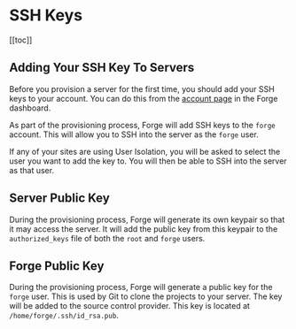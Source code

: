 # SSH Keys

[[toc]]

## Adding Your SSH Key To Servers

Before you provision a server for the first time, you should add your SSH keys to your account. You can do this from the [account page](https://forge.laravel.com/user-profile/ssh-keys) in the Forge dashboard.

As part of the provisioning process, Forge will add SSH keys to the `forge` account. This will allow you to SSH into the server as the `forge` user.

If any of your sites are using User Isolation, you will be asked to select the user you want to add the key to. You will then be able to SSH into the server as that user.

## Server Public Key

During the provisioning process, Forge will generate its own keypair so that it may access the server. It will add the public key from this keypair to the `authorized_keys` file of both the `root` and `forge` users.

## Forge Public Key

During the provisioning process, Forge will generate a public key for the `forge` user. This is used by Git to clone the projects to your server. The key will be added to the source control provider. This key is located at `/home/forge/.ssh/id_rsa.pub`.
